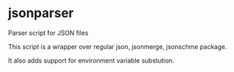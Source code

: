# jsonparser
Parser script for JSON files

This script is a wrapper over regular json, jsonmerge, jsonschme package.

It also adds support for environment variable substution.
